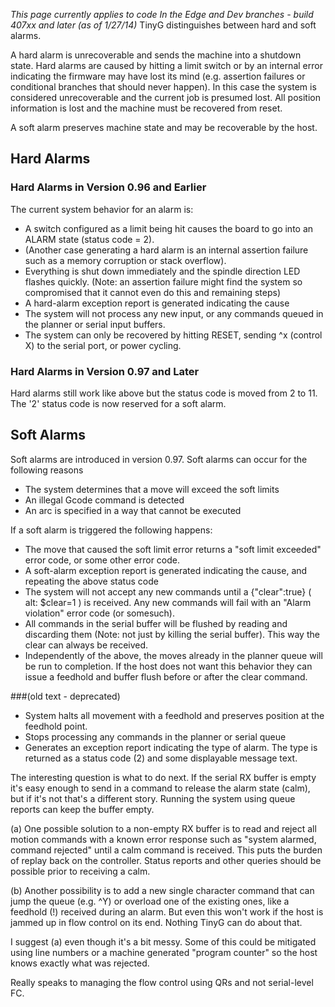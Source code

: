 _This page currently applies to code In the Edge and Dev branches - build 407xx and later (as of 1/27/14)_ 
TinyG distinguishes between hard and soft alarms. 

A hard alarm is unrecoverable and sends the machine into a shutdown state. Hard alarms are caused by hitting a limit switch or by an internal error indicating the firmware may have lost its mind (e.g. assertion failures or conditional branches that should never happen). In this case the system is considered unrecoverable and the current job is presumed lost. All position information is lost and the machine must be recovered from reset. 

A soft alarm preserves machine state and may be recoverable by the host.

## Hard Alarms 
### Hard Alarms in Version 0.96 and Earlier
The current system behavior for an alarm is:
* A switch configured as a limit being hit causes the board to go into an ALARM state (status code = 2). 
* (Another case generating a hard alarm is an internal assertion failure such as a memory corruption or stack overflow).
* Everything is shut down immediately and the spindle direction LED flashes quickly. (Note: an assertion failure might find the system so compromised that it cannot even do this and remaining steps)
* A hard-alarm exception report is generated indicating the cause
* The system will not process any new input, or any commands queued in the planner or serial input buffers.
* The system can only be recovered by hitting RESET, sending ^x (control X) to the serial port, or power cycling.

### Hard Alarms in Version 0.97 and Later
Hard alarms still work like above but the status code is moved from 2 to 11. The '2' status code is now reserved for a soft alarm.

## Soft Alarms 
Soft alarms are introduced in version 0.97. Soft alarms can occur for the following reasons
* The system determines that a move will exceed the soft limits
* An illegal Gcode command is detected
* An arc is specified in a way that cannot be executed

If a soft alarm is triggered the following happens:
* The move that caused the soft limit error returns a "soft limit exceeded" error code, or some other error code.
* A soft-alarm exception report is generated indicating the cause, and repeating the above status code
* The system will not accept any new commands until a {"clear":true} ( alt: $clear=1 ) is received. Any new commands will fail with an "Alarm violation" error code (or somesuch).
* All commands in the serial buffer will be flushed by reading and discarding them (Note: not just by killing the serial buffer). This way the clear can always be received.
* Independently of the above, the moves already in the planner queue will be run to completion. If the host does not want this behavior they can issue a feedhold and buffer flush before or after the clear command.



###(old text - deprecated)
* System halts all movement with a feedhold and preserves position at the feedhold point.
* Stops processing any commands in the planner or serial queue
* Generates an exception report indicating the type of alarm. The type is returned as a status code (2) and some displayable message text.

The interesting question is what to do next. If the serial RX buffer is empty it's easy enough to send in a command to release the alarm state (calm), but if it's not that's a different story. Running the system using queue reports can keep the buffer empty. 

(a) One possible solution to a non-empty RX buffer is to read and reject all motion commands with a known error response such as "system alarmed, command rejected" until a calm command is received. This puts the burden of replay back on the controller. Status reports and other queries should be possible prior to receiving a calm.

(b) Another possibility is to add a new single character command that can jump the queue (e.g. ^Y) or overload one of the existing ones, like a feedhold (!) received during an alarm. But even this won't work if the host is jammed up in flow control on its end. Nothing TinyG can do about that.

I suggest (a) even though it's a bit messy. Some of this could be mitigated using line numbers or a machine generated "program counter" so the host knows exactly what was rejected.

Really speaks to managing the flow control using QRs and not serial-level FC.
